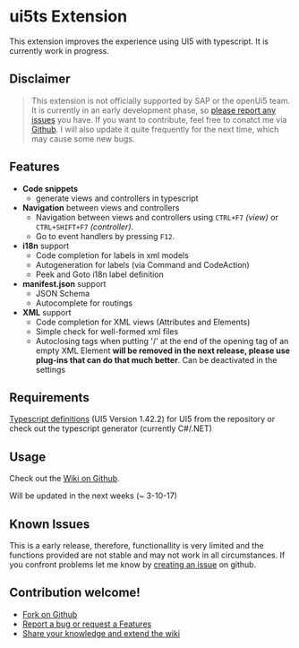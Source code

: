 # ui5ts Extension

This extension improves the experience using UI5 with typescript. It is currently work in progress.

## Disclaimer 
> This extension is not officially supported by SAP or the openUi5 team. It is currently in an early development phase, so [please report any issues](https://github.com/apazureck/openui5vscodeTypescriptTools/issues) you have. If you want to contribute, feel free to conatct me via [Github](https://github.com/apazureck/openui5vscodeTypescriptTools/issues). I will also update it quite frequently for the next time, which may cause some new bugs.

## Features

* **Code snippets**
    * generate views and controllers in typescript
* **Navigation** between views and controllers
    * Navigation between views and controllers using `CTRL+F7` _(view)_ or `CTRL+SHIFT+F7` _(controller)_.
    * Go to event handlers by pressing `F12`.
* **i18n** support
    * Code completion for labels in xml models
    * Autogeneration for labels (via Command and CodeAction)
    * Peek and Goto i18n label definition
* **manifest.json** support
    * JSON Schema
    * Autocomplete for routings
* **XML** support
    * Code completion for XML views (Attributes and Elements)
    * Simple check for well-formed xml files
    * Autoclosing tags when putting '/' at the end of the opening tag of an empty XML Element **will be removed in the next release, please use plug-ins that can do that much better**. Can be deactivated in the settings

## Requirements

[Typescript definitions]() (UI5 Version 1.42.2) for UI5 from the repository or check out the typescript generator (currently C#/.NET)

## Usage

Check out the [Wiki on Github](https://github.com/apazureck/openui5vscodeTypescriptTools/wiki).

Will be updated in the next weeks (~ 3-10-17)

## Known Issues

This is a early release, therefore, functionallity is very limited and the functions provided are not stable and may not work in all circumstances. If you confront problems let me know by [creating an issue](https://github.com/apazureck/openui5vscodeTypescriptTools/issues) on github.

## Contribution welcome!

* [Fork on Github](https://github.com/apazureck/openui5vscodeTypescriptTools)
* [Report a bug or request a Features](https://github.com/apazureck/openui5vscodeTypescriptTools/issues)
* [Share your knowledge and extend the wiki](https://github.com/apazureck/openui5vscodeTypescriptTools/wiki)